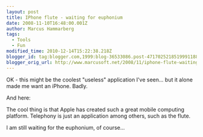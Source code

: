 ```yaml
---
layout: post
title: IPhone flute - waiting for euphonium
date: 2008-11-10T16:48:00.001Z
author: Marcus Hammarberg
tags:
  - Tools
  - Fun
modified_time: 2010-12-14T15:22:38.218Z
blogger_id: tag:blogger.com,1999:blog-36533086.post-4717025218519991188
blogger_orig_url: http://www.marcusoft.net/2008/11/iphone-flute-waiting-for-euphonium.html
---
```


OK - this might be the coolest "useless" application I've seen... but it alone made me want an iPhone. Badly.

And here:

The cool thing is that Apple has created such a great mobile computing platform. Telephony is just an application among others, such as the flute.

I am still waiting for the euphonium, of course...
